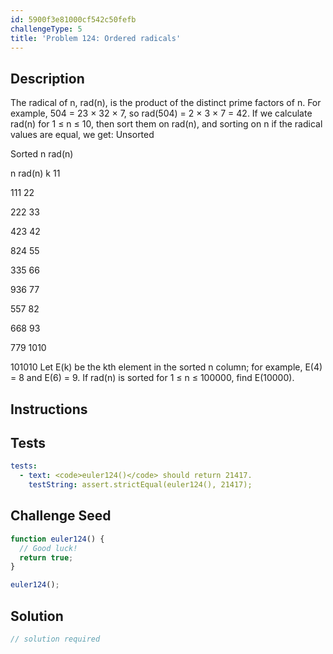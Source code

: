 ```yaml
---
id: 5900f3e81000cf542c50fefb
challengeType: 5
title: 'Problem 124: Ordered radicals'
---
```


## Description
<section id='description'>
The radical of n, rad(n), is the product of the distinct prime factors of n. For example, 504 = 23 × 32 × 7, so rad(504) = 2 × 3 × 7 = 42.
If we calculate rad(n) for 1 ≤ n ≤ 10, then sort them on rad(n), and sorting on n if the radical values are equal, we get:
Unsorted

Sorted
n
rad(n)

n
rad(n)
k
11

111
22

222
33

423
42

824
55

335
66

936
77

557
82

668
93

779
1010

101010
Let E(k) be the kth element in the sorted n column; for example, E(4) = 8 and E(6) = 9.
If rad(n) is sorted for 1 ≤ n ≤ 100000, find E(10000).
</section>

## Instructions
<section id='instructions'>

</section>

## Tests
<section id='tests'>

```yml
tests:
  - text: <code>euler124()</code> should return 21417.
    testString: assert.strictEqual(euler124(), 21417);

```

</section>

## Challenge Seed
<section id='challengeSeed'>

<div id='js-seed'>

```js
function euler124() {
  // Good luck!
  return true;
}

euler124();
```

</div>



</section>

## Solution
<section id='solution'>

```js
// solution required
```

</section>
